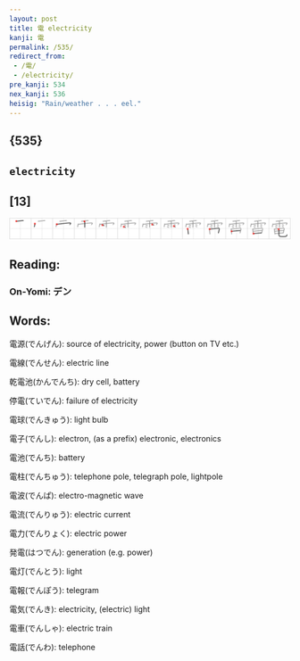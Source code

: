 ```yaml
---
layout: post
title: 電 electricity
kanji: 電
permalink: /535/
redirect_from:
 - /電/
 - /electricity/
pre_kanji: 534
nex_kanji: 536
heisig: "Rain/weather . . . eel."
---
```


## {535}

## `electricity`

## [13]

<div class="stroke"><img src="../images/E99BBB.png" /></div>

## Reading:

### On-Yomi: デン

## Words:

電源(でんげん): source of electricity, power (button on TV etc.)

電線(でんせん): electric line

乾電池(かんでんち): dry cell, battery

停電(ていでん): failure of electricity

電球(でんきゅう): light bulb

電子(でんし): electron, (as a prefix) electronic, electronics

電池(でんち): battery

電柱(でんちゅう): telephone pole, telegraph pole, lightpole

電波(でんぱ): electro-magnetic wave

電流(でんりゅう): electric current

電力(でんりょく): electric power

発電(はつでん): generation (e.g. power)

電灯(でんとう): light

電報(でんぽう): telegram

電気(でんき): electricity, (electric) light

電車(でんしゃ): electric train

電話(でんわ): telephone
